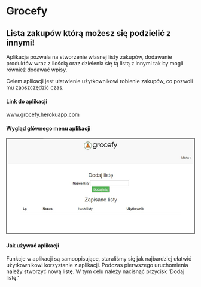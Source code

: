 # Grocefy

## Lista zakupów którą możesz się podzielić z innymi! 

Aplikacja pozwala na stworzenie własnej listy zakupów, dodawanie produktów wraz z ilością oraz dzielenia się tą listą z innymi tak by mogli również dodawać wpisy.

Celem aplikacji jest ułatwienie użytkownikowi robienie zakupów, co pozwoli mu zaoszczędzić czas.

#### Link do aplikacji

www.grocefy.herokuapp.com


#### Wygląd głównego menu aplikacji
![Main menu of application](.readme_images/main_page.jpg)

#### Jak używać aplikacji

Funkcje w aplikacji są samoopisujące, staraliśmy się jak najbardziej ułatwić użytkownikowi korzystanie z aplikacji.
Podczas pierwszego uruchomienia należy stworzyć nową listę. W tym celu należy nacisnąć przycisk 'Dodaj listę.'



